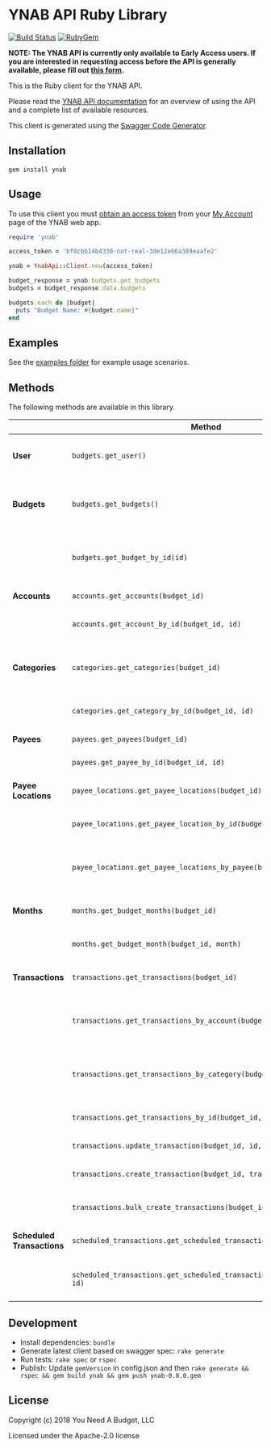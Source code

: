 # YNAB API Ruby Library

[![Build Status](https://travis-ci.org/ynab/ynab-sdk-ruby.svg?branch=master)](https://travis-ci.org/ynab/ynab-sdk-ruby)
[![RubyGem](https://img.shields.io/gem/v/ynab.svg)](https://rubygems.org/gems/ynab)

**NOTE: The YNAB API is currently only available to Early Access users.  If you are interested in requesting access before the API is generally available, please fill out [this form](https://docs.google.com/forms/d/17plY-CE39Xl3pe2GqyVH1Unre8TjYKs-tkI6jVC4ko4/edit).**

This is the Ruby client for the YNAB API.

Please read the [YNAB API documentation](https://api.youneedabudget.com) for an
overview of using the API and a complete list of available resources.

This client is generated using the [Swagger Code Generator](https://github.com/swagger-api/swagger-codegen).

## Installation

```
gem install ynab
```

## Usage

To use this client you must
[obtain an access token](https://api.youneedabudget.com/#authentication-overview) from
your [My Account](https://app.youneedabudget.com/settings) page of the YNAB web
app.

```ruby
require 'ynab'

access_token = 'bf0cbb14b4330-not-real-3de12e66a389eaafe2'

ynab = YnabApi::Client.new(access_token)

budget_response = ynab.budgets.get_budgets
budgets = budget_response.data.budgets

budgets.each do |budget|
  puts "Budget Name: #{budget.name}"
end
```

## Examples

See the [examples folder](https://github.com/ynab/ynab-sdk-ruby/tree/master/examples) for example usage scenarios.

## Methods

The following methods are available in this library.

|                       | Method                                                | Description                                                                                            |
|------------------------|-------------------------------------------------------|--------------------------------------------------------------------------------------------------------|
| **User**                | `budgets.get_user()`                                  | Returns authenticated user information
| **Budgets**                | `budgets.get_budgets()`                                  | Returns budgets list with summary information                                                          |
|                        | `budgets.get_budget_by_id(id)`                             | Returns a single budget with all related entities |
| **Accounts**               | `accounts.get_accounts(budget_id)`                                | Returns all accounts                                                                                   |
|                        | `accounts.get_account_by_id(budget_id, id)`                           | Returns a single account                                                                               |
| **Categories**             | `categories.get_categories(budget_id)`                            | Returns all categories grouped by category group.                                                      |
|                        | `categories.get_category_by_id(budget_id, id)`                        | Returns a single category                                                                              |
| **Payees**                 | `payees.get_payees(budget_id)`                                    | Returns all payees                                                                                     |
|                        | `payees.get_payee_by_id(budget_id, id)`                               | Returns single payee                                                                                   |
| **Payee Locations**        | `payee_locations.get_payee_locations(budget_id)`                    | Returns all payee locations                                                                            |
|                        | `payee_locations.get_payee_location_by_id(budget_id, id)`               | Returns a single payee location                                                                        |
|                        | `payee_locations.get_payee_locations_by_payee(budget_id, id)`           | Returns all payee locations for the specified payee                                                    |
| **Months**                 | `months.get_budget_months(budget_id)`                              | Returns all budget months                                                                              |
|                        | `months.get_budget_month(budget_id, month)`                             | Returns a single budget month                                                                          |
| **Transactions**           | `transactions.get_transactions(budget_id)`                        | Returns budget transactions                                                                            |
|                        | `transactions.get_transactions_by_account(budget_id, id)`               | Returns all transactions for a specified account                                                       |
|                        | `transactions.get_transactions_by_category(budget_id, id)`              | Returns all transactions for a specified category                                                      |
|                        | `transactions.get_transactions_by_id(budget_id, id)`                  | Returns a single transaction                                                                           |
|                        | `transactions.update_transaction(budget_id, id, transaction)`                      | Updates a transaction                                                                                   |
|                        | `transactions.create_transaction(budget_id, transaction)`                      | Creates a new transaction                                                                              |
|                        | `transactions.bulk_create_transactions(budget_id, transactions)`                 | Creates multiple transactions                                                                          |
| **Scheduled Transactions** | `scheduled_transactions.get_scheduled_transactions(budget_id)`      | Returns all scheduled transactions                                                                     |
|                        | `scheduled_transactions.get_scheduled_transaction_by_id(budget_id, id)` | Returns a single scheduled transaction                                                                 |

## Development

- Install dependencies: `bundle`
- Generate latest client based on swagger spec: `rake generate`
- Run tests: `rake spec` or `rspec`
- Publish: Update `gemVersion` in config.json and then `rake generate && rspec && gem build ynab && gem push ynab-0.0.0.gem`

## License

Copyright (c) 2018 You Need A Budget, LLC

Licensed under the Apache-2.0 license
